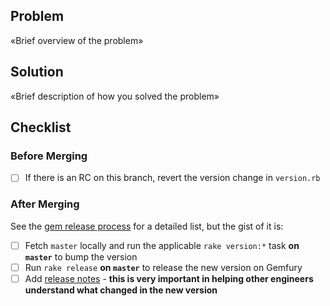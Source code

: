 ## Problem

«Brief overview of the problem»

## Solution

«Brief description of how you solved the problem»

## Checklist

### Before Merging

- [ ] If there is an RC on this branch, revert the version change in `version.rb`

### After Merging

See the [gem release process](https://github.com/stitchfix/eng-wiki/blob/master/technical-topics/updating-gem-versions.md) for a detailed list, but the gist of it is:

- [ ] Fetch `master` locally and run the applicable `rake version:*` task **on `master`** to bump the version
- [ ] Run `rake release` **on `master`** to release the new version on Gemfury
- [ ] Add [release notes](https://github.com/stitchfix/log_weasel/releases) - **this is very important in helping other engineers understand what changed in the new version**

